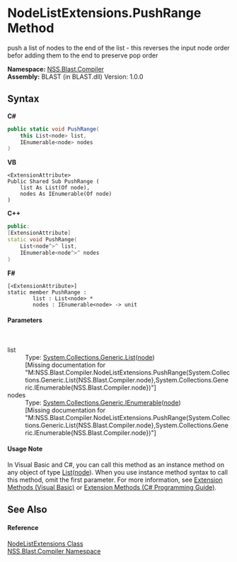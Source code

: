 # NodeListExtensions.PushRange Method 
 

push a list of nodes to the end of the list - this reverses the input node order befor adding them to the end to preserve pop order

**Namespace:**&nbsp;<a href="26a25caa-f50b-92ad-f15c-dbb9db1493ae.md">NSS.Blast.Compiler</a><br />**Assembly:**&nbsp;BLAST (in BLAST.dll) Version: 1.0.0

## Syntax

**C#**<br />
``` C#
public static void PushRange(
	this List<node> list,
	IEnumerable<node> nodes
)
```

**VB**<br />
``` VB
<ExtensionAttribute>
Public Shared Sub PushRange ( 
	list As List(Of node),
	nodes As IEnumerable(Of node)
)
```

**C++**<br />
``` C++
public:
[ExtensionAttribute]
static void PushRange(
	List<node^>^ list, 
	IEnumerable<node^>^ nodes
)
```

**F#**<br />
``` F#
[<ExtensionAttribute>]
static member PushRange : 
        list : List<node> * 
        nodes : IEnumerable<node> -> unit 

```


#### Parameters
&nbsp;<dl><dt>list</dt><dd>Type: <a href="https://docs.microsoft.com/dotnet/api/system.collections.generic.list-1" target="_blank" rel="noopener noreferrer">System.Collections.Generic.List</a>(<a href="7dc9b7e9-64ad-f224-ae1a-4e6639739f56.md">node</a>)<br />\[Missing <param name="list"/> documentation for "M:NSS.Blast.Compiler.NodeListExtensions.PushRange(System.Collections.Generic.List{NSS.Blast.Compiler.node},System.Collections.Generic.IEnumerable{NSS.Blast.Compiler.node})"\]</dd><dt>nodes</dt><dd>Type: <a href="https://docs.microsoft.com/dotnet/api/system.collections.generic.ienumerable-1" target="_blank" rel="noopener noreferrer">System.Collections.Generic.IEnumerable</a>(<a href="7dc9b7e9-64ad-f224-ae1a-4e6639739f56.md">node</a>)<br />\[Missing <param name="nodes"/> documentation for "M:NSS.Blast.Compiler.NodeListExtensions.PushRange(System.Collections.Generic.List{NSS.Blast.Compiler.node},System.Collections.Generic.IEnumerable{NSS.Blast.Compiler.node})"\]</dd></dl>

#### Usage Note
In Visual Basic and C#, you can call this method as an instance method on any object of type <a href="https://docs.microsoft.com/dotnet/api/system.collections.generic.list-1" target="_blank" rel="noopener noreferrer">List</a>(<a href="7dc9b7e9-64ad-f224-ae1a-4e6639739f56.md">node</a>). When you use instance method syntax to call this method, omit the first parameter. For more information, see <a href="https://docs.microsoft.com/dotnet/visual-basic/programming-guide/language-features/procedures/extension-methods" target="_blank" rel="noopener noreferrer">Extension Methods (Visual Basic)</a> or <a href="https://docs.microsoft.com/dotnet/csharp/programming-guide/classes-and-structs/extension-methods" target="_blank" rel="noopener noreferrer">Extension Methods (C# Programming Guide)</a>.

## See Also


#### Reference
<a href="eac29d29-e73a-f80b-4118-bd5cd3dda230.md">NodeListExtensions Class</a><br /><a href="26a25caa-f50b-92ad-f15c-dbb9db1493ae.md">NSS.Blast.Compiler Namespace</a><br />